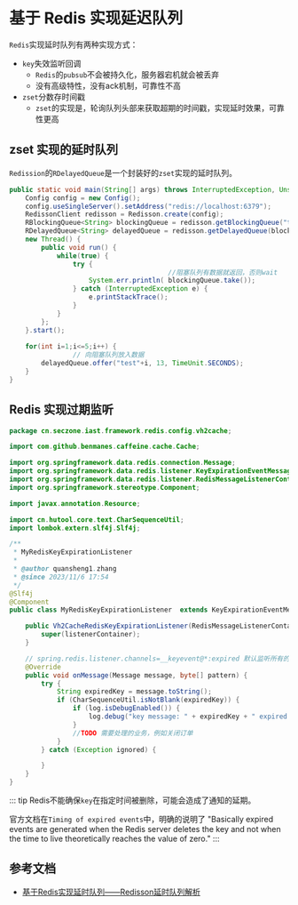 # 基于 Redis 实现延迟队列

`Redis`实现延时队列有两种实现方式：
- `key`失效监听回调
  - `Redis`的`pubsub`不会被持久化，服务器宕机就会被丢弃
  - 没有高级特性，没有ack机制，可靠性不高
- `zset`分数存时间戳
  - `zset`的实现是，轮询队列头部来获取超期的时间戳，实现延时效果，可靠性更高

## zset 实现的延时队列

`Redission`的`RDelayedQueue`是一个封装好的`zset`实现的延时队列。

```java
public static void main(String[] args) throws InterruptedException, UnsupportedEncodingException {
	Config config = new Config();
	config.useSingleServer().setAddress("redis://localhost:6379");
	RedissonClient redisson = Redisson.create(config);
	RBlockingQueue<String> blockingQueue = redisson.getBlockingQueue("test_queue1");
	RDelayedQueue<String> delayedQueue = redisson.getDelayedQueue(blockingQueue);
	new Thread() {
		public void run() {
			while(true) {
				try {
                                        //阻塞队列有数据就返回，否则wait
					System.err.println( blockingQueue.take());
				} catch (InterruptedException e) {
					e.printStackTrace();
				}
			}
		};
	}.start();
	
	for(int i=1;i<=5;i++) {
                // 向阻塞队列放入数据
		delayedQueue.offer("test"+i, 13, TimeUnit.SECONDS);
	}
}
```

## Redis 实现过期监听

```java
package cn.seczone.iast.framework.redis.config.vh2cache;

import com.github.benmanes.caffeine.cache.Cache;

import org.springframework.data.redis.connection.Message;
import org.springframework.data.redis.listener.KeyExpirationEventMessageListener;
import org.springframework.data.redis.listener.RedisMessageListenerContainer;
import org.springframework.stereotype.Component;

import javax.annotation.Resource;

import cn.hutool.core.text.CharSequenceUtil;
import lombok.extern.slf4j.Slf4j;

/**
 * MyRedisKeyExpirationListener
 *
 * @author quansheng1.zhang
 * @since 2023/11/6 17:54
 */
@Slf4j
@Component
public class MyRedisKeyExpirationListener  extends KeyExpirationEventMessageListener {

    public Vh2CacheRedisKeyExpirationListener(RedisMessageListenerContainer listenerContainer) {
        super(listenerContainer);
    }

    // spring.redis.listener.channels=__keyevent@*:expired 默认监听所有的过期key，且是广播通知
    @Override
    public void onMessage(Message message, byte[] pattern) {
        try {
            String expiredKey = message.toString();
            if (CharSequenceUtil.isNotBlank(expiredKey)) {
                if (log.isDebugEnabled()) {
                    log.debug("key message: " + expiredKey + " expired.");
                }
                //TODO 需要处理的业务，例如关闭订单
            }
        } catch (Exception ignored) {

        }
    }
}
```

::: tip
Redis不能确保`key`在指定时间被删除，可能会造成了通知的延期。

官方文档在`Timing of expired events`中，明确的说明了
"Basically expired events are generated when the Redis server deletes the key and not when the time to live theoretically reaches the value of zero."
:::

## 参考文档

- [基于Redis实现延时队列——Redisson延时队列解析](https://juejin.cn/post/6931288745844932621)
